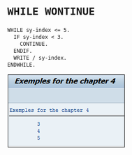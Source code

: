 # **`WHILE WONTINUE`**

```JS
WHILE sy-index <= 5.
  IF sy-index < 3.
    CONTINUE.
  ENDIF.
  WRITE / sy-index.
ENDWHILE.
```

![](../00_Ressources/03_08_01.png)
